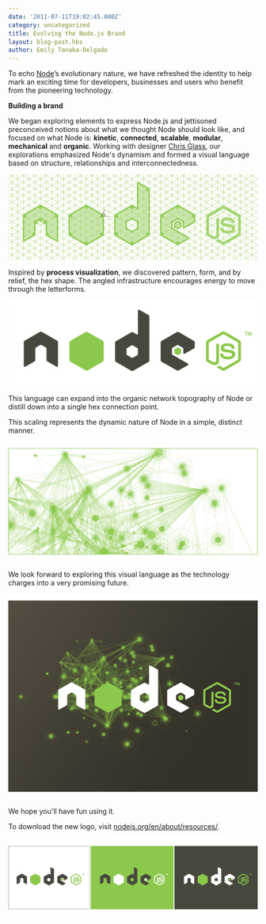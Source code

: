 ```yaml
---
date: '2011-07-11T19:02:45.000Z'
category: uncategorized
title: Evolving the Node.js Brand
layout: blog-post.hbs
author: Emily Tanaka-Delgado
---
```


To echo [Node](https://nodejs.org/)’s evolutionary nature, we have refreshed the identity to help mark an exciting time for developers, businesses and users who benefit from the pioneering technology.

**Building a brand**

We began exploring elements to express Node.js and jettisoned preconceived notions about what we thought Node should look like, and focused on what Node is: **kinetic**, **connected**, **scalable**, **modular**, **mechanical** and **organic**. Working with designer [Chris Glass](http://www.chrisglass.com/), our explorations emphasized Node's dynamism and formed a visual language based on structure, relationships and interconnectedness.

![grid](/static/images/blog/uncategorized/evolving-the-node-js-brand/grid.png)

Inspired by **process visualization**, we discovered pattern, form, and by relief, the hex shape. The angled infrastructure encourages energy to move through the letterforms.

![nodejs](/static/images/blog/uncategorized/evolving-the-node-js-brand/nodejs.png)

This language can expand into the organic network topography of Node or distill down into a single hex connection point.

This scaling represents the dynamic nature of Node in a simple, distinct manner.

![Node.js network](/static/images/blog/uncategorized/evolving-the-node-js-brand/network.png)

We look forward to exploring this visual language as the technology charges into a very promising future.

![Node.js nebula](/static/images/blog/uncategorized/evolving-the-node-js-brand/node.png)

We hope you'll have fun using it.

To download the new logo, visit [nodejs.org/en/about/resources/](https://nodejs.org/en/about/resources/).

![Tri-color Node](/static/images/blog/uncategorized/evolving-the-node-js-brand/tri-color-node.png)
